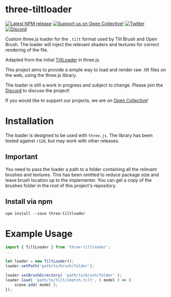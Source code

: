 # three-tiltloader

[![Latest NPM release](https://img.shields.io/npm/v/three-tiltloader.svg)](https://www.npmjs.com/package/three-tiltloader)
[![Support us on Open Collective!](https://img.shields.io/opencollective/all/icosa?logo=open-collective&label=Support%20us%20on%20Open%20Collective%21)](https://opencollective.com/icosa)
[![Twitter](https://img.shields.io/badge/follow-%40IcosaGallery-blue.svg?style=flat&logo=twitter)](https://twitter.com/IcosaGallery)
[![Discord](https://discordapp.com/api/guilds/783806589991780412/embed.png?style=shield)](https://discord.gg/W7NCEYnEfy)

Custom three.js loader for the `.tilt` format used by Tilt Brush and Open Brush. The loader will inject the relevant shaders and textures for correct rendering of the file.

Adapted from the initial [TiltLoader](https://github.com/mrdoob/three.js/blob/r128/examples/jsm/loaders/TiltLoader.js) in three.js.

This project aims to provide a simple way to load and render raw .tilt files on the web, using the three.js library.

The loader is still a work in progress and subject to change. Please join the [Discord](https://discord.gg/W7NCEYnEfy) to discuss the project!

If you would like to support our projects, we are on [Open Collective](https://opencollective.com/icosa)!


# Installation

The loader is designed to be used with `three.js`. The library has been tested against `r128`, but may work with other releases.

## Important

You need to pass the loader a path to a folder containing all the relevant brushes and textures. This has been omitted to reduce package size and leave brush location up to the implementer. You can get a copy of the brushes folder in the root of this project's repository.

## Install via npm

`npm install --save three-tiltloader`

# Example Usage

```js
import { TiltLoader } from 'three-tiltloader';
...

let loader = new TiltLoader();
loader.setPath('path/to/brush/folder');

loader.setBrushDirectory( 'path/to/brush/folder' );
loader.load( 'path/to/tilt/sketch.tilt', ( model ) => {
    scene.add( model );
});
```